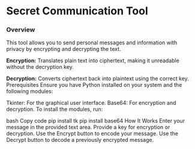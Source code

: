 # Secret Communication Tool
### Overview
This tool allows you to send personal messages and information with privacy by encrypting and decrypting the text.

**Encryption:** Translates plain text into ciphertext, making it unreadable without the decryption key.

**Decryption:** Converts ciphertext back into plaintext using the correct key.
Prerequisites
Ensure you have Python installed on your system and the following modules:

Tkinter: For the graphical user interface.
Base64: For encryption and decryption.
To install the modules, run:

bash
Copy code
pip install tk
pip install base64
How It Works
Enter your message in the provided text area.
Provide a key for encryption or decryption.
Use the Encrypt button to encode your message.
Use the Decrypt button to decode a previously encrypted message.
